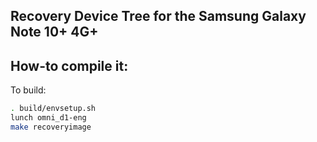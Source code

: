 ## Recovery Device Tree for the Samsung Galaxy Note 10+ 4G+

## How-to compile it:

To build:

```sh
. build/envsetup.sh
lunch omni_d1-eng
make recoveryimage
